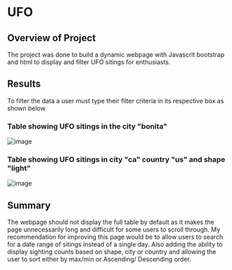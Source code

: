 # UFO
## Overview of Project
The project was done to build a dynamic webpage with Javascrit bootstrap and html to display and filter UFO sitings for enthusiasts.

## Results
To filter the data a user must type their filter criteria in its respective box as shown below
### Table showing UFO sitings in the city "bonita"
![image](https://user-images.githubusercontent.com/99148657/169725580-761bdc3e-e791-4c4a-b84f-4bf13bbd97fc.png)
### Table showing UFO sitings in city "ca" country "us" and shape "light"
![image](https://user-images.githubusercontent.com/99148657/169725684-175944ba-5ef9-40ed-bfb5-6dc780367cae.png)

## Summary
The webpage should not display the full table by default as it makes the page unnecessarily long and difficult for some users to scroll through. My recommendation for improving this page would be to allow users to search for a date range of sitings instead of a single day. Also adding the ability to display sighting counts based on shape, city or country and allowing the user to sort either by max/min or Ascending/ Descending order.
